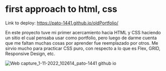 # first approach to html, css
Link to deploy: https://pato-1441.github.io/oldPortfolio/

En este proyecto tuve mi primer acercamiento hacia HTML y CSS haciendo un sitio el cual pensaba usar como portfolio, pero luego de darme cuenta que me faltan muchas cosas por aprender fue reemplazado por otros. Me sirvio mucho para practicar CSS puro, con respecto a lo que es Flex, GRID, Responsive Design, etc.


![Web capture_1-11-2022_102614_pato-1441 github io](https://user-images.githubusercontent.com/83987715/199244980-81b14349-ab5f-4c93-ba69-dc17ae2867a8.jpeg)
